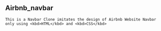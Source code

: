 ## Airbnb_navbar
    This is a Navbar Clone imitates the design of Airbnb Website Navbar only using <kbd>HTML</kbd> and <kbd>CSS</kbd>
 
